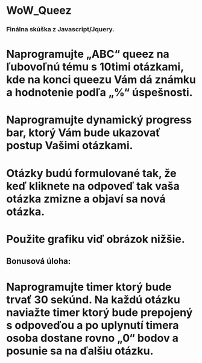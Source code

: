 # WoW_Queez
### Finálna skúška z Javascript/Jquery.

# Naprogramujte „ABC“ queez na ľubovoľnú tému s 10timi otázkami, kde na konci queezu Vám dá známku a hodnotenie podľa „%“ úspešnosti.
# Naprogramujte dynamický progress bar, ktorý Vám bude ukazovať postup Vašimi otázkami.
# Otázky budú formulované tak, že keď kliknete na odpoveď tak vaša otázka zmizne a objaví sa nová otázka.

# Použite grafiku viď obrázok nižšie.
 
## Bonusová úloha:
# Naprogramujte timer ktorý bude trvať 30 sekúnd. Na každú otázku naviažte timer ktorý bude prepojený s odpoveďou a po uplynutí timera osoba dostane rovno „0“ bodov a posunie sa na ďalšiu otázku.

